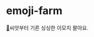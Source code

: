 # emoji-farm
[🌱](https://ani-.notion.site/Emoji-Farm-99dbe585013e466d9bc24ba2d54236d9)씨앗부터 기른 싱싱한 이모지 팔아요.
